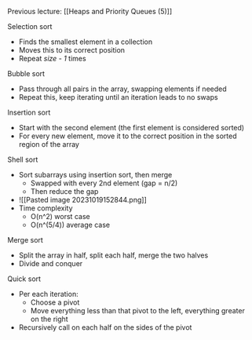 Previous lecture: [[Heaps and Priority Queues (5)]]


Selection sort
- Finds the smallest element in a collection
- Moves this to its correct position
- Repeat *size - 1* times

Bubble sort
- Pass through all pairs in the array, swapping elements if needed
- Repeat this, keep iterating until an iteration leads to no swaps

Insertion sort
- Start with the second element (the first element is considered sorted)
- For every new element, move it to the correct position in the sorted region of the array

Shell sort
- Sort subarrays using insertion sort, then merge
	- Swapped with every 2nd element (gap = n/2)
	- Then reduce the gap
- ![[Pasted image 20231019152844.png]]
- Time complexity
	- O(n^2) worst case
	- O(n^(5/4)) average case

Merge sort
- Split the array in half, split each half, merge the two halves
- Divide and conquer

Quick sort
- Per each iteration:
	- Choose a pivot
	- Move everything less than that pivot to the left, everything greater on the right
- Recursively call on each half on the sides of the pivot